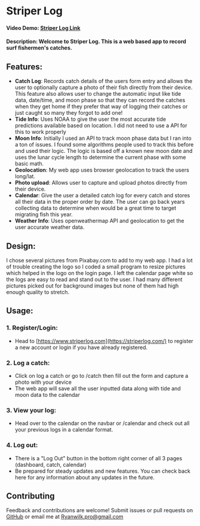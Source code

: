 # Striper Log
#### Video Demo: [Striper Log Link](https://www.youtube.com/watch?v=RFIGDwmrw9o)
#### Description: Welcome to Striper Log. This is a web based app to record surf fishermen's catches.
## Features:
- **Catch Log**: Records catch details of the users form entry and allows the user to optionally capture a photo of their fish directly from their device. This feature also allows user to change the automatic input like tide data, date/time, and moon phase so that they can record the catches when they get home if they prefer that way of logging their catches or just caught so many they forgot to add one!
- **Tide Info**: Uses NOAA to give the user the most accurate tide predictions available based on location. I did not need to use a API for this to work properly
- **Moon Info**: Initially I used an API to track moon phase data but I ran into a ton of issues. I found some algorithms people used to track this before and used their logic. The logic is based off a known new moon date and uses the lunar cycle length to determine the current phase with some basic math.
- **Geolocation**: My web app uses browser geolocation to track the users long/lat.
- **Photo upload**: Allows user to capture and upload photos directly from their device.
- **Calendar**: Give the user a detailed catch log for every catch and stores all their data in the proper order by date. The user can go back years collecting data to determine when would be a great time to target migrating fish this year.
- **Weather Info**: Uses openweathermap API and geolocation to get the user accurate weather data.
## Design:
I chose several pictures from Pixabay.com to add to my web app. I had a lot of trouble creating the logo so I coded a small program to resize pictures which helped in the logo on the login page. I left the calendar page white so the logs are easy to read and stand out to the user. I had many different pictures picked out for background images but none of them had high enough quality to stretch.
## Usage: 
### 1. Register/Login:
- Head to [https://www.striperlog.com](https://striperlog.com/) to register a new account or login if you have already registered.
### 2. Log a catch:
- Click on log a catch or go to /catch then fill out the form and capture a photo with your device
- The web app will save all the user inputted data along with tide and moon data to the calendar
### 3. View your log:
- Head over to the calendar on the navbar or /calendar and check out all your previous logs in a calendar format.
### 4. Log out:
- There is a "Log Out" button in the bottom right corner of all 3 pages (dashboard, catch, calendar)
- Be prepared for steady updates and new features. You can check back here for any information about any updates in the future.
## Contributing
Feedback and contributions are welcome! Submit issues or pull requests on [GitHub](https://github.com/Ryanwilk-pro/surf-fishing-app) or email me at [Ryanwilk.pro@gmail.com](mailto:ryanwilk.pro@gmail.com)
